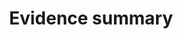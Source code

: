 ---
title: 'Evidence summary'
field: 'is.evidenceSummary'
slug: 'impact-evidence-summary'
description: 'A narrative summary of the evidence presented in the resource.'
required: False
module: 'Impact'
cluster: 'Impact'
policy: 'Free value. Single value only.'
layout: 'home'
---